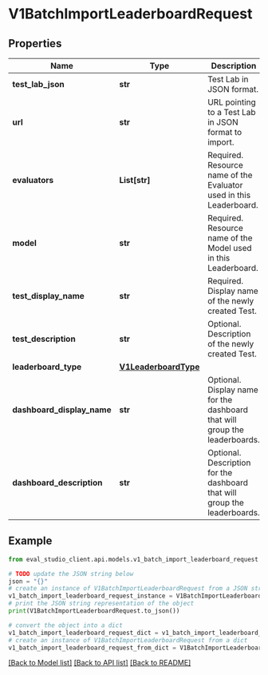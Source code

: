 # V1BatchImportLeaderboardRequest


## Properties

Name | Type | Description | Notes
------------ | ------------- | ------------- | -------------
**test_lab_json** | **str** | Test Lab in JSON format. | [optional] 
**url** | **str** | URL pointing to a Test Lab in JSON format to import. | [optional] 
**evaluators** | **List[str]** | Required. Resource name of the Evaluator used in this Leaderboard. | [optional] 
**model** | **str** | Required. Resource name of the Model used in this Leaderboard. | [optional] 
**test_display_name** | **str** | Required. Display name of the newly created Test. | [optional] 
**test_description** | **str** | Optional. Description of the newly created Test. | [optional] 
**leaderboard_type** | [**V1LeaderboardType**](V1LeaderboardType.md) |  | [optional] 
**dashboard_display_name** | **str** | Optional. Display name for the dashboard that will group the leaderboards. | [optional] 
**dashboard_description** | **str** | Optional. Description for the dashboard that will group the leaderboards. | [optional] 

## Example

```python
from eval_studio_client.api.models.v1_batch_import_leaderboard_request import V1BatchImportLeaderboardRequest

# TODO update the JSON string below
json = "{}"
# create an instance of V1BatchImportLeaderboardRequest from a JSON string
v1_batch_import_leaderboard_request_instance = V1BatchImportLeaderboardRequest.from_json(json)
# print the JSON string representation of the object
print(V1BatchImportLeaderboardRequest.to_json())

# convert the object into a dict
v1_batch_import_leaderboard_request_dict = v1_batch_import_leaderboard_request_instance.to_dict()
# create an instance of V1BatchImportLeaderboardRequest from a dict
v1_batch_import_leaderboard_request_from_dict = V1BatchImportLeaderboardRequest.from_dict(v1_batch_import_leaderboard_request_dict)
```
[[Back to Model list]](../README.md#documentation-for-models) [[Back to API list]](../README.md#documentation-for-api-endpoints) [[Back to README]](../README.md)


